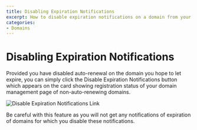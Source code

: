 ```yaml
---
title: Disabling Expiration Notifications
excerpt: How to disable expiration notifications on a domain from your DNSimple account.
categories:
- Domains
---
```


# Disabling Expiration Notifications

Provided you have disabled auto-renewal on the domain you hope to let expire, you can simply click the <label>Disable Expiration Notifications</label> button which appears on the card showing registration status of your domain management page of non-auto-renewing domains.

![Disable Expiration Notifications Link](/files/disable-expiration-notifications.png)

Be careful with this feature as you will not get any notifications of expiration of domains for which you disable these notifications.
